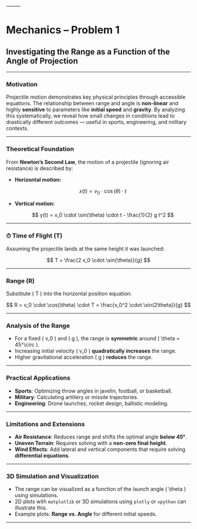 

⸻


# Mechanics – Problem 1

## Investigating the Range as a Function of the Angle of Projection

---

###  Motivation

Projectile motion demonstrates key physical principles through accessible equations. The relationship between range and angle is **non-linear** and highly **sensitive** to parameters like **initial speed** and **gravity**. By analyzing this systematically, we reveal how small changes in conditions lead to drastically different outcomes — useful in sports, engineering, and military contexts.

---

###  Theoretical Foundation

From **Newton’s Second Law**, the motion of a projectile (ignoring air resistance) is described by:

- **Horizontal motion:**

  $$
  x(t) = v_0 \cdot \cos(\theta) \cdot t
  $$

- **Vertical motion:**

  $$
  y(t) = v_0 \cdot \sin(\theta) \cdot t - \frac{1}{2} g t^2
  $$

---

### ⏱ Time of Flight (T)

Assuming the projectile lands at the same height it was launched:

$$
T = \frac{2 v_0 \cdot \sin(\theta)}{g}
$$

---

###  Range (R)

Substitute \( T \) into the horizontal position equation:

$$
R = v_0 \cdot \cos(\theta) \cdot T = \frac{v_0^2 \cdot \sin(2\theta)}{g}
$$

---

###  Analysis of the Range

- For a fixed \( v_0 \) and \( g \), the range is **symmetric** around \( \theta = 45^\circ \).
- Increasing initial velocity \( v_0 \) **quadratically increases** the range.
- Higher gravitational acceleration \( g \) **reduces** the range.

---

###  Practical Applications

- **Sports**: Optimizing throw angles in javelin, football, or basketball.
- **Military**: Calculating artillery or missile trajectories.
- **Engineering**: Drone launches, rocket design, ballistic modeling.

---

###  Limitations and Extensions

- **Air Resistance**: Reduces range and shifts the optimal angle **below 45°**.
- **Uneven Terrain**: Requires solving with a **non-zero final height**.
- **Wind Effects**: Add lateral and vertical components that require solving **differential equations**.

---

###  3D Simulation and Visualization

- The range can be visualized as a function of the launch angle \( \theta \) using simulations.
- 2D plots with `matplotlib` or 3D simulations using `plotly` or `vpython` can illustrate this.
- Example plots: **Range vs. Angle** for different initial speeds.

---





